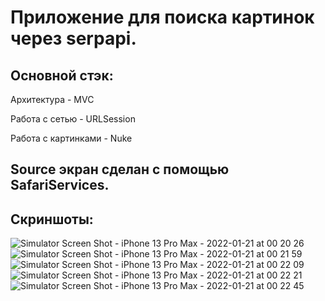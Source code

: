 # Приложение для поиска картинок через serpapi.

## Основной стэк:

Архитектура - MVC

Работа с сетью - URLSession

Работа с картинками - Nuke

## Source экран сделан с помощью SafariServices.

## Скриншоты:
![Simulator Screen Shot - iPhone 13 Pro Max - 2022-01-21 at 00 20 26](https://user-images.githubusercontent.com/43990145/150424511-e3cf5d09-545a-4ab0-92a7-1561c3eeb184.png)
![Simulator Screen Shot - iPhone 13 Pro Max - 2022-01-21 at 00 21 59](https://user-images.githubusercontent.com/43990145/150424525-fc5fd45d-0dc2-4e9e-942c-316a62f73652.png)
![Simulator Screen Shot - iPhone 13 Pro Max - 2022-01-21 at 00 22 09](https://user-images.githubusercontent.com/43990145/150424533-fe00e59a-cf7c-46dd-b3a4-f156f36cce23.png)
![Simulator Screen Shot - iPhone 13 Pro Max - 2022-01-21 at 00 22 21](https://user-images.githubusercontent.com/43990145/150424536-5dfe401a-b285-4ecc-bc1c-4579f88e0936.png)
![Simulator Screen Shot - iPhone 13 Pro Max - 2022-01-21 at 00 22 45](https://user-images.githubusercontent.com/43990145/150424538-9703fb88-8461-49f3-867f-af98fa8ba575.png)
